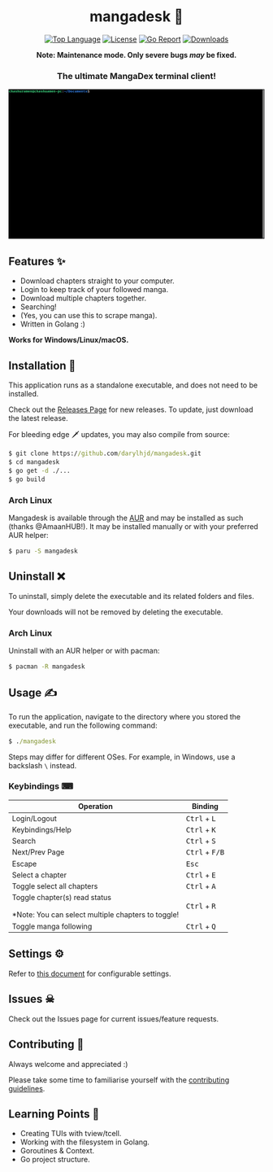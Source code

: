 <div align="center">
  
# mangadesk 📖

  [![Top Language](https://img.shields.io/github/languages/top/darylhjd/mangadesk?style=flat-square)](https://github.com/darylhjd/mangadesk/search?l=go)
  [![License](https://img.shields.io/github/license/darylhjd/mangadesk?style=flat-square&color=blue)](https://github.com/darylhjd/mangadesk/blob/main/LICENSE)
  [![Go Report](https://goreportcard.com/badge/github.com/darylhjd/mangadesk?style=flat-square)](https://goreportcard.com/report/github.com/darylhjd/mangadesk)
  [![Downloads](https://img.shields.io/github/downloads/darylhjd/mangadesk/total?style=flat-square&color=success)](https://github.com/darylhjd/mangadesk/releases)

  **Note: Maintenance mode. Only severe bugs _may_ be fixed.**
  <h3>The ultimate MangaDex terminal client!</h3>
  <img src=".github/assets/demo.gif" alt="demo.gif">

</div>

## Features ✨

- Download chapters straight to your computer.
- Login to keep track of your followed manga.
- Download multiple chapters together.
- Searching!
- (Yes, you can use this to scrape manga).
- Written in Golang :)

<b>Works for Windows/Linux/macOS.</b>

## Installation 🔧

This application runs as a standalone executable, and does not need to be installed.

Check out the [Releases Page](https://github.com/darylhjd/mangadesk/releases) for new releases. To update, just
download the latest release.

For bleeding edge 🗡 updates, you may also compile from source:

```cmd
$ git clone https://github.com/darylhjd/mangadesk.git
$ cd mangadesk
$ go get -d ./...
$ go build
```

### Arch Linux

Mangadesk is available through the [AUR](https://aur.archlinux.org/packages/mangadesk/) and may be installed as such (thanks @AmaanHUB!). 
It may be installed manually or with your preferred AUR helper:

```cmd
$ paru -S mangadesk
```

## Uninstall ❌

To uninstall, simply delete the executable and its related folders and files.

Your downloads will not be removed by deleting the executable.

### Arch Linux

Uninstall with an AUR helper or with pacman:

```cmd
$ pacman -R mangadesk
```

## Usage ✍

To run the application, navigate to the directory where you stored the executable, and run the following command:

```cmd
$ ./mangadesk 
```

Steps may differ for different OSes. For example, in Windows, use a backslash `\` instead.

### Keybindings ⌨

| Operation                                                                                 | Binding                          | 
|-------------------------------------------------------------------------------------------|----------------------------------|
| Login/Logout                                                                              | <kbd>Ctrl</kbd> + <kbd>L</kbd>   |
| Keybindings/Help                                                                          | <kbd>Ctrl</kbd> + <kbd>K</kbd>   |
| Search                                                                                    | <kbd>Ctrl</kbd> + <kbd>S</kbd>   |
| Next/Prev Page                                                                            | <kbd>Ctrl</kbd> + <kbd>F/B</kbd> |
| Escape                                                                                    | <kbd>Esc</kbd>                   |
| Select a chapter                                                                          | <kbd>Ctrl</kbd> + <kbd>E</kbd>   |
| Toggle select all chapters                                                                | <kbd>Ctrl</kbd> + <kbd>A</kbd>   |
| Toggle chapter(s) read status<br/><br/>*Note: You can select multiple chapters to toggle! | <kbd>Ctrl</kbd> + <kbd>R</kbd>   |
| Toggle manga following                                                                    | <kbd>Ctrl</kbd> + <kbd>Q</kbd>   |

## Settings ⚙

Refer to [this document](app/core/CONFIG.md) for configurable settings.

## Issues ☠

Check out the Issues page for current issues/feature requests.

## Contributing 🤝

Always welcome and appreciated :)

Please take some time to familiarise yourself with the [contributing guidelines](.github/CONTRIBUTING.md).

## Learning Points 🧠

- Creating TUIs with tview/tcell.
- Working with the filesystem in Golang.
- Goroutines & Context.
- Go project structure.
